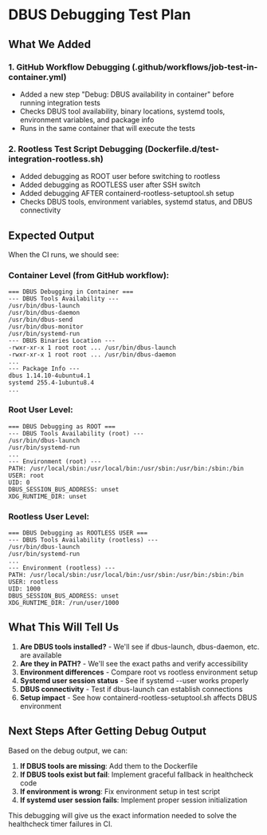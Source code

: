 # DBUS Debugging Test Plan

## What We Added

### 1. GitHub Workflow Debugging (.github/workflows/job-test-in-container.yml)
- Added a new step "Debug: DBUS availability in container" before running integration tests
- Checks DBUS tool availability, binary locations, systemd tools, environment variables, and package info
- Runs in the same container that will execute the tests

### 2. Rootless Test Script Debugging (Dockerfile.d/test-integration-rootless.sh)
- Added debugging as ROOT user before switching to rootless
- Added debugging as ROOTLESS user after SSH switch
- Added debugging AFTER containerd-rootless-setuptool.sh setup
- Checks DBUS tools, environment variables, systemd status, and DBUS connectivity

## Expected Output

When the CI runs, we should see:

### Container Level (from GitHub workflow):
```
=== DBUS Debugging in Container ===
--- DBUS Tools Availability ---
/usr/bin/dbus-launch
/usr/bin/dbus-daemon
/usr/bin/dbus-send
/usr/bin/dbus-monitor
/usr/bin/systemd-run
--- DBUS Binaries Location ---
-rwxr-xr-x 1 root root ... /usr/bin/dbus-launch
-rwxr-xr-x 1 root root ... /usr/bin/dbus-daemon
...
--- Package Info ---
dbus 1.14.10-4ubuntu4.1
systemd 255.4-1ubuntu8.4
...
```

### Root User Level:
```
=== DBUS Debugging as ROOT ===
--- DBUS Tools Availability (root) ---
/usr/bin/dbus-launch
/usr/bin/systemd-run
...
--- Environment (root) ---
PATH: /usr/local/sbin:/usr/local/bin:/usr/sbin:/usr/bin:/sbin:/bin
USER: root
UID: 0
DBUS_SESSION_BUS_ADDRESS: unset
XDG_RUNTIME_DIR: unset
```

### Rootless User Level:
```
=== DBUS Debugging as ROOTLESS USER ===
--- DBUS Tools Availability (rootless) ---
/usr/bin/dbus-launch
/usr/bin/systemd-run
...
--- Environment (rootless) ---
PATH: /usr/local/sbin:/usr/local/bin:/usr/sbin:/usr/bin:/sbin:/bin
USER: rootless
UID: 1000
DBUS_SESSION_BUS_ADDRESS: unset
XDG_RUNTIME_DIR: /run/user/1000
```

## What This Will Tell Us

1. **Are DBUS tools installed?** - We'll see if dbus-launch, dbus-daemon, etc. are available
2. **Are they in PATH?** - We'll see the exact paths and verify accessibility
3. **Environment differences** - Compare root vs rootless environment setup
4. **Systemd user session status** - See if systemd --user works properly
5. **DBUS connectivity** - Test if dbus-launch can establish connections
6. **Setup impact** - See how containerd-rootless-setuptool.sh affects DBUS environment

## Next Steps After Getting Debug Output

Based on the debug output, we can:
1. **If DBUS tools are missing**: Add them to the Dockerfile
2. **If DBUS tools exist but fail**: Implement graceful fallback in healthcheck code
3. **If environment is wrong**: Fix environment setup in test script
4. **If systemd user session fails**: Implement proper session initialization

This debugging will give us the exact information needed to solve the healthcheck timer failures in CI.
